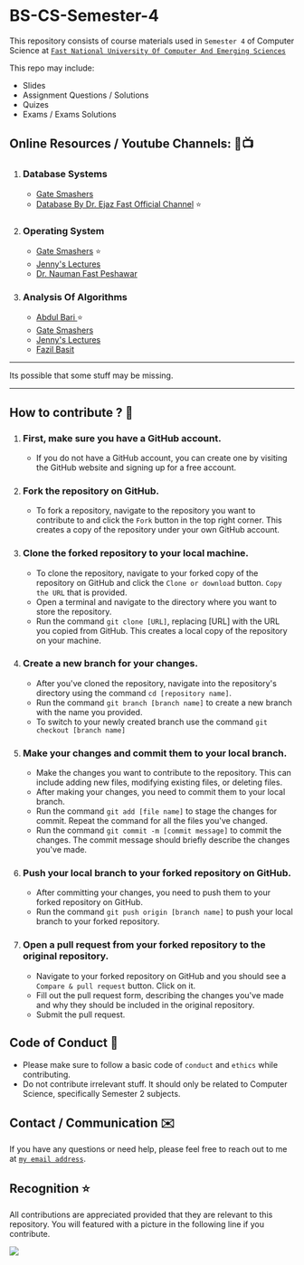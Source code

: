 # BS-CS-Semester-4

This repository consists of course materials used in `Semester 4` of Computer Science at <a href="https://www.nu.edu.pk/" > `Fast National University Of Computer And Emerging Sciences` <a>

This repo may include:
- Slides
- Assignment Questions / Solutions
- Quizes
- Exams / Exams Solutions

## Online Resources / Youtube Channels: 📕📺

1. ### Database Systems
   - <a href = "https://www.youtube.com/watch?v=kBdlM6hNDAE&list=PLxCzCOWd7aiFAN6I8CuViBuCdJgiOkT2Y" >Gate Smashers<a>
   - <a href = "https://www.youtube.com/watch?v=69mi27O7_K4&list=PLse7tYZLxFQWgJzLzv0ncRUO6g-Ubh3aT" >Database By Dr. Ejaz Fast Official Channel<a> ⭐

2. ### Operating System
   - <a href = "https://www.youtube.com/watch?v=bkSWJJZNgf8&list=PLxCzCOWd7aiGz9donHRrE9I3Mwn6XdP8p">Gate Smashers<a> ⭐
   - <a href = "https://www.youtube.com/watch?v=RozoeWzT7IM&list=PLdo5W4Nhv31a5ucW_S1K3-x6ztBRD-PNa">Jenny's Lectures<a>
   - <a href = "https://www.youtube.com/watch?v=Yo2MASx_Kko&list=PLnd7R4Mcw3rLVqVWxTlC99FeDbzjJZO-F" >Dr. Nauman Fast Peshawar <a>

3. ### Analysis Of Algorithms
   - <a href = "https://www.youtube.com/watch?v=0IAPZzGSbME&list=PLDN4rrl48XKpZkf03iYFl-O29szjTrs_O" > Abdul Bari <a> ⭐
   - <a href = "https://www.youtube.com/watch?v=u8JZ9gU5o4g&list=PLxCzCOWd7aiHcmS4i14bI0VrMbZTUvlTa" > Gate Smashers <a>
   - <a href = "https://www.youtube.com/watch?v=AT14lCXuMKI&list=PLdo5W4Nhv31bbKJzrsKfMpo_grxuLl8LU" > Jenny's Lectures <a>
   - <a href = "https://youtu.be/r0f_Fgkn--A"> Fazil Basit <a>
   

<hr>


Its possible that some stuff may be missing.


<hr>

## How to contribute ? 🤔 

1. ### First, make sure you have a GitHub account.

   - If you do not have a GitHub account, you can create one by visiting the GitHub website and signing up for a free account.
2. ### Fork the repository on GitHub.

   - To fork a repository, navigate to the repository you want to contribute to and click the `Fork` button in the top right corner. This creates a copy of the repository under your own GitHub account.

3. ### Clone the forked repository to your local machine.

   - To clone the repository, navigate to your forked copy of the repository on GitHub and click the `Clone or download` button. `Copy the URL` that is provided.
   - Open a terminal and navigate to the directory where you want to store the repository.
   - Run the command `git clone [URL]`, replacing [URL] with the URL you copied from GitHub. This creates a local copy of the repository on your machine.

4. ### Create a new branch for your changes.

   - After you've cloned the repository, navigate into the repository's directory using the command `cd [repository name]`.
   - Run the command `git branch [branch name]` to create a new branch with the name you provided.
   - To switch to your newly created branch use the command `git checkout [branch name]`

5. ### Make your changes and commit them to your local branch.

   - Make the changes you want to contribute to the repository. This can include adding new files, modifying existing files, or deleting files.
   - After making your changes, you need to commit them to your local branch.
   - Run the command `git add [file name]` to stage the changes for commit. Repeat the command for all the files you've changed.
   - Run the command `git commit -m [commit message]` to commit the changes. The commit message should briefly describe the changes you've made.

6. ### Push your local branch to your forked repository on GitHub.

   - After committing your changes, you need to push them to your forked repository on GitHub.
   - Run the command `git push origin [branch name]` to push your local branch to your forked repository.

7. ### Open a pull request from your forked repository to the original repository.

   - Navigate to your forked repository on GitHub and you should see a `Compare & pull request` button. Click on it.
   - Fill out the pull request form, describing the changes you've made and why they should be included in the original repository.
   - Submit the pull request.



## Code of Conduct 🙌

- Please make sure to follow a basic code of `conduct` and `ethics` while contributing.
- Do not contribute irrelevant stuff. It should only be related to Computer Science, specifically Semester 2 subjects.

## Contact / Communication ✉️

If you have any questions or need help, please feel free to reach out to me at <a target="_blank" href="mailto:umar.waseem@gmail.com">`my email address`<a>.

## Recognition ⭐

All contributions are appreciated provided that they are relevant to this repository.
You will featured with a picture in the following line if you contribute.

<a href="https://github.com/Umar-Waseem/BS-CS-Semester-2/graphs/contributors">
  <img src="https://contrib.rocks/image?repo=Umar-Waseem/BS-CS-Semester-2" />
</a>
